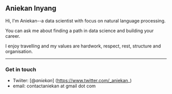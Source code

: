 ## Aniekan Inyang

Hi, I'm Aniekan--a data scientist with focus on natural language processing.

You can ask me about finding a path in data science and building your career.

I enjoy travelling and my values are hardwork, respect, rest, structure and organisation.

___

### Get in touch

- Twiiter: [@_aniekan_] (https://www.twitter.com/_aniekan_)
- email: contactaniekan at gmail dot com

